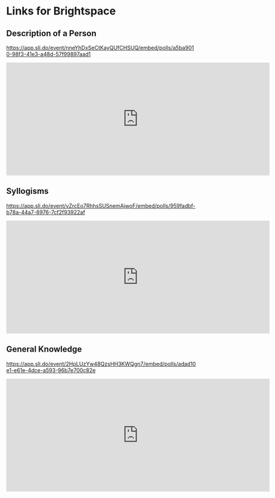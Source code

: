 # Links for Brightspace

## Description of a Person

https://app.sli.do/event/nneYhDxSeCtKayQUfCHSUQ/embed/polls/a5ba9010-98f3-41e3-a48d-57f99897aad1


<iframe width="700" height="300" src="https://wall.sli.do/event/nneYhDxSeCtKayQUfCHSUQ?section=64385e8c-2f5c-481e-bbfb-6cb23b036ca8" frameborder="0" allow="autoplay; encrypted-media"></iframe>


## Syllogisms

https://app.sli.do/event/vZrcEo7RhhsSUSnemAjwoF/embed/polls/959fadbf-b78a-44a7-8976-7cf2f93922af

<iframe width="700" height="300" src="https://wall.sli.do/event/vZrcEo7RhhsSUSnemAjwoF?section=8c85a23a-eb31-4052-97ee-49a3c76e970c" frameborder="0" allow="autoplay; encrypted-media"></iframe>


## General Knowledge


https://app.sli.do/event/2HpLUzYw48QzsHH3KWQgn7/embed/polls/adad10e1-e61e-4dce-a593-96b7e700c82e



<iframe width="700" height="300" src="https://wall.sli.do/event/2HpLUzYw48QzsHH3KWQgn7?section=05f53be4-c1af-4408-a058-142bc49c3280" frameborder="0" allow="autoplay; encrypted-media"></iframe>
